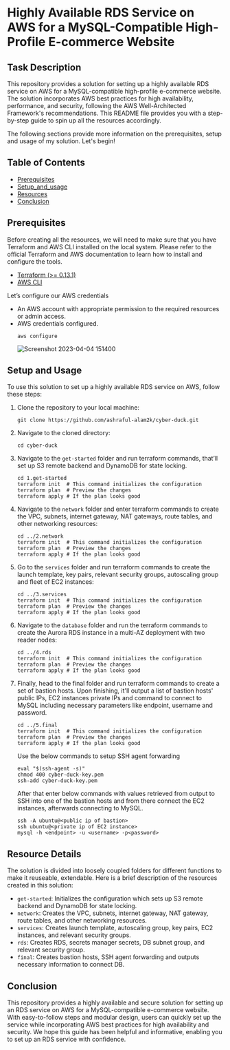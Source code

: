 
# Highly Available RDS Service on AWS for a MySQL-Compatible High-Profile E-commerce Website
## Task Description

This repository provides a solution for setting up a highly available RDS service on AWS for a MySQL-compatible high-profile e-commerce website. The solution incorporates AWS best practices for high availability, performance, and security, following the AWS Well-Architected Framework's recommendations. This README file provides you with a step-by-step guide to spin up all the resources accordingly.

The following sections provide more information on the prerequisites, setup and usage of my solution. Let's begin!

## Table of Contents
- [Prerequisites](#prerequisites)
- [Setup_and_usage](#setup_and_usage)
- [Resources](#resources)
- [Conclusion](#conclusion)

## Prerequisites
Before creating all the resources, we will need to make sure that you have Terraform and AWS CLI installed on the local system. Please refer to the official Terraform and AWS documentation to learn how to install and configure the tools.
- [Terraform (>= 0.13.1)](https://developer.hashicorp.com/terraform/downloads)  
- [AWS CLI](https://aws.amazon.com/cli/) 

Let’s configure our AWS credentials
- An AWS account with appropriate permission to the required resources or admin access. 
- AWS credentials configured.
    ```
    aws configure
    ```
    ![Screenshot 2023-04-04 151400](https://user-images.githubusercontent.com/96380861/229836651-ae6192fa-68dc-40c3-bfe2-fe54c77982a1.png)



## Setup and Usage
To use this solution to set up a highly available RDS service on AWS, follow these steps:

1. Clone the repository to your local machine:
    ```
    git clone https://github.com/ashraful-alam2k/cyber-duck.git
    ```
2. Navigate to the cloned directory:
    ```
    cd cyber-duck
    ```
4. Navigate to the `get-started` folder and run terraform commands, that’ll set up S3 remote backend and DynamoDB for state locking.
    ```
    cd 1.get-started
    terraform init  # This command initializes the configuration
    terraform plan  # Preview the changes 
    terraform apply # If the plan looks good
    ```

5. Navigate to the `network` folder and enter terraform commands to create the VPC, subnets, internet gateway, NAT gateways, route tables, and other networking resources:
    ```
    cd ../2.network
    terraform init  # This command initializes the configuration
    terraform plan  # Preview the changes 
    terraform apply # If the plan looks good
    ```

6. Go to the `services` folder and run terraform commands to create the launch template, key pairs, relevant security groups, autoscaling group and fleet of EC2 instances:
    ```
    cd ../3.services
    terraform init  # This command initializes the configuration
    terraform plan  # Preview the changes 
    terraform apply # If the plan looks good
    ```

7. Navigate to the `database` folder and run the terraform commands to create the Aurora RDS instance in a multi-AZ deployment with two reader nodes:
    ```
    cd ../4.rds
    terraform init  # This command initializes the configuration
    terraform plan  # Preview the changes 
    terraform apply # If the plan looks good
    ```
8. Finally, head to the final folder and run terraform commands to create a set of bastion hosts. Upon finishing, it'll output a list of bastion hosts' public IPs, EC2 instances private IPs and command to connect to MySQL including necessary parameters like endpoint, username and password. 
    ```
    cd ../5.final
    terraform init  # This command initializes the configuration
    terraform plan  # Preview the changes 
    terraform apply # If the plan looks good
    ```
    Use the below commands to setup SSH agent forwarding 
    ```
    eval "$(ssh-agent -s)"
    chmod 400 cyber-duck-key.pem 
    ssh-add cyber-duck-key.pem 
    ```
    After that enter below commands with values retrieved from output to SSH into one of the bastion hosts and from there connect the EC2 instances, afterwards             connecting to MySQL.
    ```
    ssh -A ubuntu@<public ip of bastion>
    ssh ubuntu@<private ip of EC2 instance>
    mysql -h <endpoint> -u <username> -p<password>
    ```

## Resource Details
The solution is divided into loosely coupled folders for different functions to make it reuseable, extendable. Here is a brief description of the resources created in this solution:

- `get-started`: Initializes the configuration which sets up S3 remote backend and DynamoDB for state locking.
- `network`: Creates the VPC, subnets, internet gateway, NAT gateway, route tables, and other networking resources.
- `services`: Creates launch template, autoscaling group, key pairs, EC2 instances, and relevant security groups.
- `rds`: Creates RDS, secrets manager secrets, DB subnet group, and relevant security group.
- `final`: Creates bastion hosts, SSH agent forwarding and outputs necessary information to connect DB.


## Conclusion
This repository provides a highly available and secure solution for setting up an RDS service on AWS for a MySQL-compatible e-commerce website. With easy-to-follow steps and modular design, users can quickly set up the service while incorporating AWS best practices for high availability and security. We hope this guide has been helpful and informative, enabling you to set up an RDS service with confidence.

